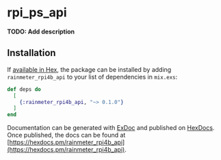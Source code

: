 # rpi_ps_api

**TODO: Add description**

## Installation

If [available in Hex](https://hex.pm/docs/publish), the package can be installed
by adding `rainmeter_rpi4b_api` to your list of dependencies in `mix.exs`:

```elixir
def deps do
  [
    {:rainmeter_rpi4b_api, "~> 0.1.0"}
  ]
end
```

Documentation can be generated with [ExDoc](https://github.com/elixir-lang/ex_doc)
and published on [HexDocs](https://hexdocs.pm). Once published, the docs can
be found at [https://hexdocs.pm/rainmeter_rpi4b_api](https://hexdocs.pm/rainmeter_rpi4b_api).
